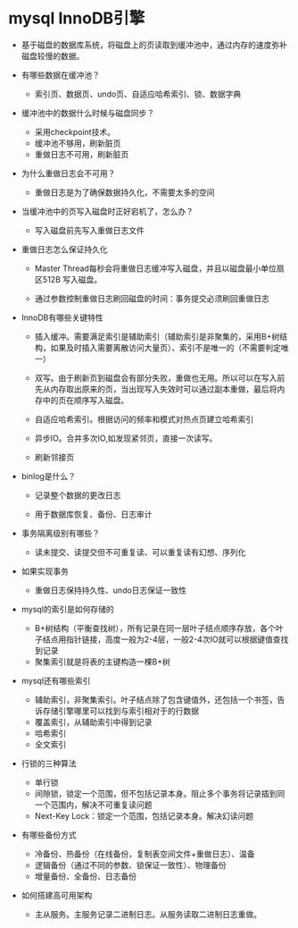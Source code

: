 # mysql  InnoDB引擎

* 基于磁盘的数据库系统，将磁盘上的页读取到缓冲池中，通过内存的速度弥补磁盘较慢的数据。
* 有哪些数据在缓冲池？

  * 索引页、数据页、undo页、自适应哈希索引、锁、数据字典

* 缓冲池中的数据什么时候与磁盘同步？

  * 采用checkpoint技术。
  * 缓冲池不够用，刷新脏页
  * 重做日志不可用，刷新脏页

* 为什么重做日志会不可用？

  * 重做日志是为了确保数据持久化，不需要太多的空间

* 当缓冲池中的页写入磁盘时正好宕机了，怎么办？

  * 写入磁盘前先写入重做日志文件

* 重做日志怎么保证持久化

  * Master Thread每秒会将重做日志缓冲写入磁盘，并且以磁盘最小单位扇区512B 写入磁盘。

  * 通过参数控制重做日志刷回磁盘的时间：事务提交必须刷回重做日志

* InnoDB有哪些关键特性

  * 插入缓冲。需要满足索引是辅助索引（辅助索引是非聚集的，采用B+树结构，如果及时插入需要离散访问大量页）、索引不是唯一的（不需要判定唯一）

  * 双写。由于刷新页到磁盘会有部分失败，重做也无用。所以可以在写入前先从内存取出原来的页，当出现写入失效时可以通过副本重做，最后将内存中的页在顺序写入磁盘。

  * 自适应哈希索引。根据访问的频率和模式对热点页建立哈希索引

  * 异步IO。合并多次IO,如发现紧邻页，直接一次读写。

  * 刷新邻接页

* binlog是什么？

  * 记录整个数据的更改日志

  * 用于数据库恢复、备份、日志审计

* 事务隔离级别有哪些？

  * 读未提交、读提交但不可重复读、可以重复读有幻想、序列化

* 如果实现事务

  * 重做日志保持持久性、undo日志保证一致性

* mysql的索引是如何存储的

  * B+树结构（平衡查找树），所有记录在同一层叶子结点顺序存放，各个叶子结点用指针链接，高度一般为2-4层，一般2-4次IO就可以根据键值查找到记录
  * 聚集索引就是将表的主键构造一棵B+树

* mysql还有哪些索引

  * 辅助索引，非聚集索引。叶子结点除了包含键值外，还包括一个书签，告诉存储引擎哪里可以找到与索引相对于的行数据
  * 覆盖索引，从辅助索引中得到记录
  * 哈希索引
  * 全文索引

* 行锁的三种算法

  * 单行锁
  * 间隙锁，锁定一个范围，但不包括记录本身。阻止多个事务将记录插到同一个范围内，解决不可重复读问题
  * Next-Key Lock：锁定一个范围，包括记录本身。解决幻读问题

* 有哪些备份方式
  * 冷备份、热备份（在线备份，复制表空间文件+重做日志）、温备
  * 逻辑备份（通过不同的参数、锁保证一致性）、物理备份
  * 增量备份、全备份、日志备份
* 如何搭建高可用架构
  * 主从服务。主服务记录二进制日志。从服务读取二进制日志重做。



